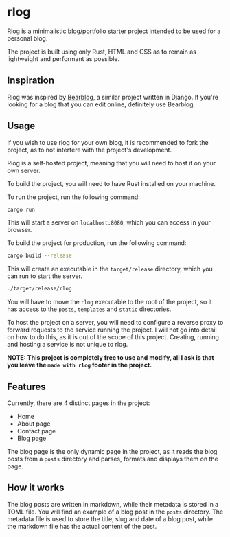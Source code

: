 # rlog

Rlog is a minimalistic blog/portfolio starter project intended to be used for a personal blog.

The project is built using only Rust, HTML and CSS as to remain as lightweight and performant as possible.


## Inspiration

Rlog was inspired by [Bearblog](https://bearblog.dev/), a similar project written in Django. If you're looking
for a blog that you can edit online, definitely use Bearblog.


## Usage

If you wish to use rlog for your own blog, it is recommended to fork the project, as to not interfere with the
project's development.

Rlog is a self-hosted project, meaning that you will need to host it on your own server.

To build the project, you will need to have Rust installed on your machine.

To run the project, run the following command:

```bash
cargo run
```

This will start a server on `localhost:8080`, which you can access in your browser.

To build the project for production, run the following command:

```bash
cargo build --release
```

This will create an executable in the `target/release` directory, which you can run to start the server.

```bash
./target/release/rlog
```

You will have to move the `rlog` executable to the root of the project, so it has access to the `posts`,
`templates` and `static` directories.

To host the project on a server, you will need to configure a reverse proxy to forward requests to the
service running the project. I will not go into detail on how to do this, as it is out of the scope of this
project. Creating, running and hosting a service is not unique to rlog.

**NOTE: This project is completely free to use and modify, all I ask is that you leave the `made with rlog`
footer in the project.**

## Features

Currently, there are 4 distinct pages in the project:
 - Home
 - About page
 - Contact page
 - Blog page

The blog page is the only dynamic page in the project, as it reads the blog posts from a `posts` directory
and parses, formats and displays them on the page.


## How it works

The blog posts are written in markdown, while their metadata is stored in a TOML file. You will find an example
of a blog post in the `posts` directory. The metadata file is used to store the title, slug and date of a blog post,
while the markdown file has the actual content of the post.
